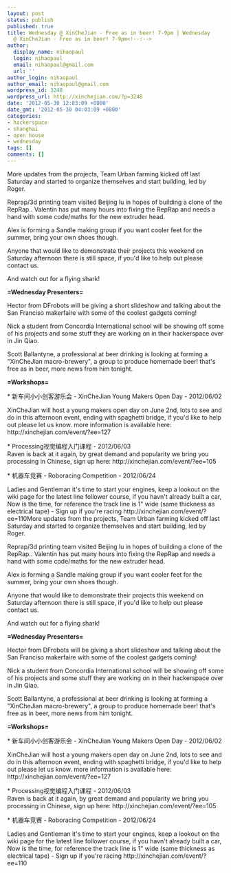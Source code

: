 ```yaml
---
layout: post
status: publish
published: true
title: Wednesday @ XinCheJian - Free as in beer! 7-9pm | Wednesday
  @ XinCheJian - Free as in beer! 7-9pm<!--:-->
author:
  display_name: nihaopaul
  login: nihaopaul
  email: nihaopaul@gmail.com
  url: ''
author_login: nihaopaul
author_email: nihaopaul@gmail.com
wordpress_id: 3248
wordpress_url: http://xinchejian.com/?p=3248
date: '2012-05-30 12:03:09 +0800'
date_gmt: '2012-05-30 04:03:09 +0800'
categories:
- hackerspace
- shanghai
- open house
- wednesday
tags: []
comments: []
---
```

<p><!--:en-->More updates from the projects, Team Urban farming kicked off last Saturday and started to organize themselves and start building, led by Roger.</p>
<p>Reprap/3d printing team visited Beijing lu in hopes of building a clone of the RepRap.. Valentin has put many hours into fixing the RepRap and needs a hand with some code/maths for the new extruder head.</p>
<p>Alex is forming a Sandle making group if you want cooler feet for the summer, bring your own shoes though.</p>
<p>Anyone that would like to demonstrate their projects this weekend on Saturday afternoon there is still space, if you'd like to help out please contact us.</p>
<p>And watch out for a flying shark!</p>
<p><strong>=Wednesday Presenters=</strong></p>
<p>Hector from DFrobots will be giving a short slideshow and talking about the San Franciso makerfaire with some of the coolest gadgets coming!</p>
<p>Nick a student from Concordia International school will be showing off some of his projects and some stuff they are working on in their hackerspace over in Jin Qiao.</p>
<p>Scott Ballantyne, a professional at beer drinking is looking at forming a "XinCheJian macro-brewery", a group to produce homemade beer! that's free as in beer, more news from him tonight.</p>
<p><strong>=Workshops=</strong></p>
<p>* 新车间小小创客游乐会 - XinCheJian Young Makers Open Day - 2012/06/02</p>
<p>XinCheJian will host a young makers open day on June 2nd, lots to see and do in this afternoon event, ending with spaghetti bridge, if you'd like to help out please let us know. more information is available here: http://xinchejian.com/event/?ee=127</p>
<p>* Processing视觉编程入门课程 - 2012/06/03<br />
Raven is back at it again, by great demand and popularity we bring you processing in Chinese, sign up here: http://xinchejian.com/event/?ee=105</p>
<p>* 机器车竞赛 - Roboracing Competition - 2012/06/24</p>
<p>Ladies and Gentleman it's time to start your engines, keep a lookout on the wiki page for the latest line follower course, if you havn't already built a car, Now is the time, for reference the track line is 1" wide (same thickness as electrical tape) - Sign up if you're racing http://xinchejian.com/event/?ee=110<!--:--><!--:zh-->More updates from the projects, Team Urban farming kicked off last Saturday and started to organize themselves and start building, led by Roger.</p>
<p>Reprap/3d printing team visited Beijing lu in hopes of building a clone of the RepRap.. Valentin has put many hours into fixing the RepRap and needs a hand with some code/maths for the new extruder head.</p>
<p>Alex is forming a Sandle making group if you want cooler feet for the summer, bring your own shoes though.</p>
<p>Anyone that would like to demonstrate their projects this weekend on Saturday afternoon there is still space, if you'd like to help out please contact us.</p>
<p>And watch out for a flying shark!</p>
<p><strong>=Wednesday Presenters=</strong></p>
<p>Hector from DFrobots will be giving a short slideshow and talking about the San Franciso makerfaire with some of the coolest gadgets coming!</p>
<p>Nick a student from Concordia International school will be showing off some of his projects and some stuff they are working on in their hackerspace over in Jin Qiao.</p>
<p>Scott Ballantyne, a professional at beer drinking is looking at forming a "XinCheJian macro-brewery", a group to produce homemade beer! that's free as in beer, more news from him tonight.</p>
<p><strong>=Workshops=</strong></p>
<p>* 新车间小小创客游乐会 - XinCheJian Young Makers Open Day - 2012/06/02</p>
<p>XinCheJian will host a young makers open day on June 2nd, lots to see and do in this afternoon event, ending with spaghetti bridge, if you'd like to help out please let us know. more information is available here: http://xinchejian.com/event/?ee=127</p>
<p>* Processing视觉编程入门课程 - 2012/06/03<br />
Raven is back at it again, by great demand and popularity we bring you processing in Chinese, sign up here: http://xinchejian.com/event/?ee=105</p>
<p>* 机器车竞赛 - Roboracing Competition - 2012/06/24</p>
<p>Ladies and Gentleman it's time to start your engines, keep a lookout on the wiki page for the latest line follower course, if you havn't already built a car, Now is the time, for reference the track line is 1" wide (same thickness as electrical tape) - Sign up if you're racing http://xinchejian.com/event/?ee=110<!--:--></p>
